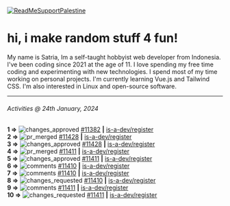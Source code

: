 [![ReadMeSupportPalestine](https://github.com/Safouene1/support-palestine-banner/blob/master/banner-support.svg)](https://github.com/Safouene1/support-palestine-banner)
# hi, i make random stuff 4 fun!

My name is Satria, Im a self-taught hobbyist web developer from Indonesia. I've been coding since 2021 at the age of 11. I love spending my free time coding and experimenting with new technologies. I spend most of my time working on personal projects. I'm currently learning Vue.js and Tailwind CSS. I'm also interested in Linux and open-source software.

---

<!--RECENT_ACTIVITY:last_update-->
###### Activities @ 24th January, 2024
<!--RECENT_ACTIVITY:last_update_end-->

<!--RECENT_ACTIVITY:start-->
**1 =>** ![changes_approved](https://cdn.jsdelivr.net/gh/Readme-Workflows/Readme-Icons@main/icons/octicons/ApprovedChanges.svg) [#11382](https://github.com/is-a-dev/register/pull/11382#pullrequestreview-1841425610) **|** [is-a-dev/register](https://github.com/is-a-dev/register)<br>
**2 =>** ![pr_merged](https://cdn.jsdelivr.net/gh/Readme-Workflows/Readme-Icons@main/icons/octicons/PullRequestMerged.svg) [#11428](https://github.com/is-a-dev/register/pull/11428) **|** [is-a-dev/register](https://github.com/is-a-dev/register)<br>
**3 =>** ![changes_approved](https://cdn.jsdelivr.net/gh/Readme-Workflows/Readme-Icons@main/icons/octicons/ApprovedChanges.svg) [#11428](https://github.com/is-a-dev/register/pull/11428#pullrequestreview-1841422329) **|** [is-a-dev/register](https://github.com/is-a-dev/register)<br>
**4 =>** ![pr_merged](https://cdn.jsdelivr.net/gh/Readme-Workflows/Readme-Icons@main/icons/octicons/PullRequestMerged.svg) [#11411](https://github.com/is-a-dev/register/pull/11411) **|** [is-a-dev/register](https://github.com/is-a-dev/register)<br>
**5 =>** ![changes_approved](https://cdn.jsdelivr.net/gh/Readme-Workflows/Readme-Icons@main/icons/octicons/ApprovedChanges.svg) [#11411](https://github.com/is-a-dev/register/pull/11411#pullrequestreview-1841413773) **|** [is-a-dev/register](https://github.com/is-a-dev/register)<br>
**6 =>** ![comments](https://cdn.jsdelivr.net/gh/Readme-Workflows/Readme-Icons@main/icons/octicons/Comment.svg) [#11410](https://github.com/is-a-dev/register/pull/11410#discussion_r1464202951) **|** [is-a-dev/register](https://github.com/is-a-dev/register)<br>
**7 =>** ![comments](https://cdn.jsdelivr.net/gh/Readme-Workflows/Readme-Icons@main/icons/octicons/Comment.svg) [#11410](https://github.com/is-a-dev/register/pull/11410#discussion_r1464202574) **|** [is-a-dev/register](https://github.com/is-a-dev/register)<br>
**8 =>** ![changes_requested](https://cdn.jsdelivr.net/gh/Readme-Workflows/Readme-Icons@main/icons/octicons/RequestedChanges.svg) [#11410](https://github.com/is-a-dev/register/pull/11410#pullrequestreview-1840253037) **|** [is-a-dev/register](https://github.com/is-a-dev/register)<br>
**9 =>** ![comments](https://cdn.jsdelivr.net/gh/Readme-Workflows/Readme-Icons@main/icons/octicons/Comment.svg) [#11411](https://github.com/is-a-dev/register/pull/11411#discussion_r1464202006) **|** [is-a-dev/register](https://github.com/is-a-dev/register)<br>
**10 =>** ![changes_requested](https://cdn.jsdelivr.net/gh/Readme-Workflows/Readme-Icons@main/icons/octicons/RequestedChanges.svg) [#11411](https://github.com/is-a-dev/register/pull/11411#pullrequestreview-1840252257) **|** [is-a-dev/register](https://github.com/is-a-dev/register)<br>
<!--RECENT_ACTIVITY:end-->

